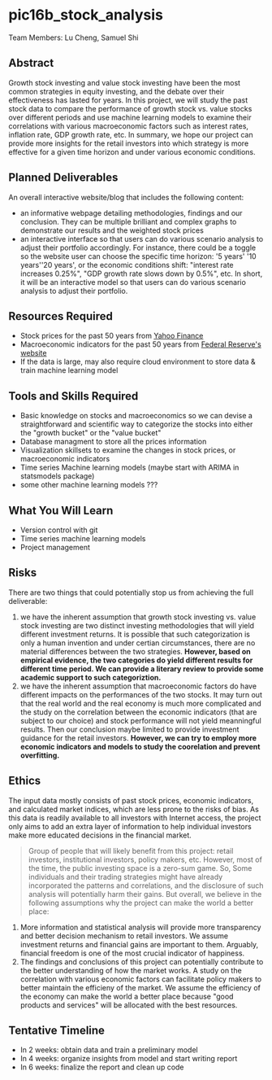 # pic16b_stock_analysis
Team Members: Lu Cheng, Samuel Shi

## Abstract
Growth stock investing and value stock investing have been the most common strategies in equity investing, and the debate over their effectiveness has lasted for years. In this project, we will study the past stock data to compare the performance of growth stock vs. value stocks over different periods and use machine learning models to examine their correlations with various macroeconomic factors such as interest rates, inflation rate, GDP growth rate, etc. In summary, we hope our project can provide more insights for the retail investors into which strategy is more effective for a given time horizon and under various economic conditions.

## Planned Deliverables
An overall interactive website/blog that includes the following content:
- an informative webpage detailing methodologies, findings and our conclusion. They can be multiple brilliant and complex graphs to demonstrate our results and the weighted stock prices
- an interactive interface so that users can do various scenario analysis to adjust their portfolio accordingly. For instance, there could be a toggle so the website user can choose the specific time horizon: '5 years' '10 years''20 years', or the economic conditions shift: "interest rate increases 0.25%", "GDP growth rate slows down by 0.5%", etc. In short, it will be an interactive model so that users can do various scenario analysis to adjust their portfolio. 

## Resources Required
- Stock prices for the past 50 years from [Yahoo Finance](https://finance.yahoo.com/)
- Macroeconomic indicators for the past 50 years from [Federal Reserve's website](https://fred.stlouisfed.org/)
- If the data is large, may also require cloud environment to store data & train machine learning model 

## Tools and Skills Required
- Basic knowledge on stocks and macroeconomics so we can devise a straightforward and scientific way to categorize the stocks into either the "growth bucket" or the "value bucket" 
- Database managment to store all the prices information
- Visualization skillsets to examine the changes in stock prices, or macroeconomic indicators
- Time series Machine learning models (maybe start with ARIMA in statsmodels package)
- some other machine learning models ???

## What You Will Learn
- Version control with git 
- Time series machine learning models 
- Project management 

## Risks
There are two things that could potentially stop us from achieving the full deliverable:
1. we have the inherent assumption that growth stock investing vs. value stock investing are two distinct investing methodologies that will yield different investment returns. It is possible that such categorization is only a human invention and under certian circumstances, there are no material differences between the two strategies. **However, based on empirical evidence, the two categories do yield different results for different time period. We can provide a literary review to provide some academic support to such categoriztion.**
2. we have the inherent assumption that macroeconomic factors do have different impacts on the performances of the two stocks. It may turn out that the real world and the real economy is much more complicated and the study on the correlation between the economic indicators (that are subject to our choice) and stock performance will not yield meanningful results. Then our conclusion maybe limited to provide investment guidance for the retail investors. **However, we can try to employ more economic indicators and models to study the coorelation and prevent overfitting.**

## Ethics
The input data mostly consists of past stock prices, economic indicators, and calculated market indices, which are less prone to the risks of bias. As this data is readily available to all investors with Internet access, the project only aims to add an extra layer of information to help individual investors make more educated decisions in the financial market. 
> Group of people that will likely benefit from this project: retail investors, institutional investors, policy makers, etc.
However, most of the time, the public investing space is a zero-sum game. So,
> Some individuals and their trading strategies might have already incorporated the patterns and correlations, and the disclosure of such analysis will potentially harm their gains. 
But overall, we believe in the following assumptions why the project can make the world a better place:
1. More information and statistical analysis will provide more transparency and better decision mechanism to retail investors. We assume investment returns and financial gains are important to them. Arguably, financial freedom is one of the most crucial indicator of happiness. 
2. The findings and conclusions of this project can potentially contribute to the better understanding of how the market works. A study on the correlation with various economic factors can facilitate policy makers to better maintain the efficieny of the market. We assume the efficiency of the economy can make the world a better place because "good products and services" will be allocated with the best resources. 
 
## Tentative Timeline
- In 2 weeks: obtain data and train a preliminary model
- In 4 weeks: organize insights from model and start writing report 
- In 6 weeks: finalize the report and clean up code 
